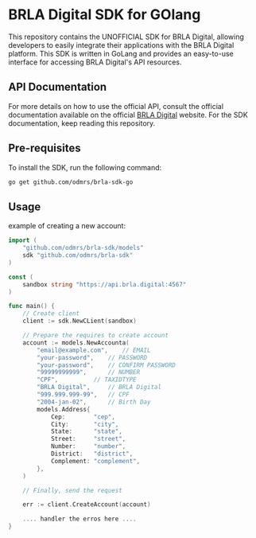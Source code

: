 # BRLA Digital SDK for GOlang

This repository contains the UNOFFICIAL SDK for BRLA Digital, allowing developers to easily integrate their applications with the BRLA Digital platform. This SDK is written in GoLang and provides an easy-to-use interface for accessing BRLA Digital's API resources.

## API Documentation

For more details on how to use the official API, consult the official documentation available on the official [BRLA Digital](https://brla-account-api.readme.io/reference/welcome) website. For the SDK documentation, keep reading this repository.

## Pre-requisites

To install the SDK, run the following command:
```bash
go get github.com/odmrs/brla-sdk-go
```

## Usage
example of creating a new account:

```go
import (
	"github.com/odmrs/brla-sdk/models"
	sdk "github.com/odmrs/brla-sdk"
)

const (
	sandbox string "https://api.brla.digital:4567"
)

func main() {
	// Create client
	client := sdk.NewCLient(sandbox)

	// Prepare the requires to create account
	account := models.NewAccounta(
		"email@example.com",	// EMAIL
		"your-password",	// PASSWORD
		"your-password",	// CONFIRM PASSWORD
		"99999999999",		// NUMBER
		"CPF",			// TAXIDTYPE 
		"BRLA Digital",  	// BRLA Digital
		"999.999.999-99", 	// CPF 
		"2004-jan-02", 		// Birth Day
		models.Address{
			Cep:        "cep",
			City:       "city",
			State:      "state",
			Street:     "street",
			Number:     "number",
			District:   "district",
			Complement: "complement",
		},
	)

	// Finally, send the request

	err := client.CreateAccount(account)

	.... handler the erros here ....
}
```
